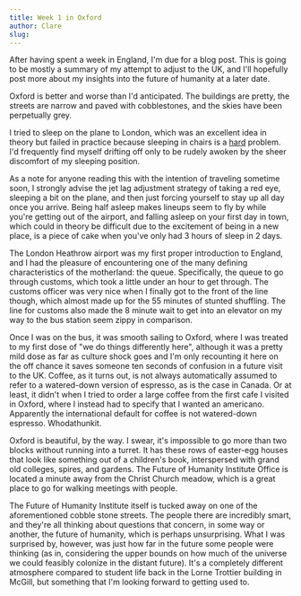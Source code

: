 ```yaml
---
title: Week 1 in Oxford
author: Clare
slug: 
---
```


After having spent a week in England, I'm due for a blog post. This is going to be mostly a summary of my attempt to adjust to the UK, and I'll hopefully post more about my insights into the future of humanity at a later date.

Oxford is better and worse than I'd anticipated. The buildings are pretty, the streets are narrow and paved with cobblestones, and the skies have been perpetually grey. 

I tried to sleep on the plane to London, which was an excellent idea in theory but failed in practice because sleeping in chairs is a <a href="https://en.wikipedia.org/wiki/NP-hardness">hard</a> problem. I'd frequently find myself drifting off only to be rudely awoken by the sheer discomfort of my sleeping position. 

As a note for anyone reading this with the intention of traveling sometime soon, I strongly advise the jet lag adjustment strategy of taking a red eye, sleeping a bit on the plane, and then just forcing yourself to stay up all day once you arrive. Being half asleep makes lineups seem to fly by while you're getting out of the airport, and falling asleep on your first day in town, which could in theory be difficult due to the excitement of being in a new place, is a piece of cake when you've only had 3 hours of sleep in 2 days.

The London Heathrow airport was my first proper introduction to England, and I had the pleasure of encountering one of the many defining characteristics of the motherland: the queue. Specifically, the queue to go through customs, which took a little under an hour to get through. The customs officer was very nice when I finally got to the front of the line though, which almost made up for the 55 minutes of stunted shuffling. The line for customs also made the 8 minute wait to get into an elevator on my way to the bus station seem zippy in comparison. 

Once I was on the bus, it was smooth sailing to Oxford, where I was treated to my first dose of "we do things differently here", although it was a pretty mild dose as far as culture shock goes and I'm only recounting it here on the off chance it saves someone ten seconds of confusion in a future visit to the UK. Coffee, as it turns out, is not always automatically assumed to refer to a watered-down version of espresso, as is the case in Canada. Or at least, it didn't when I tried to order a large coffee from the first cafe I visited in Oxford, where I instead had to specify that I wanted an americano. Apparently the international default for coffee is not watered-down espresso. Whodathunkit.

Oxford is beautiful, by the way. I swear, it's impossible to go more than two blocks without running into a turret. It has these rows of easter-egg houses that look like something out of a children's book, interspersed with grand old colleges, spires, and gardens. The Future of Humanity Institute Office is located a minute away from the Christ Church meadow, which is a great place to go for walking meetings with people.

The Future of Humanity Institute itself is tucked away on one of the aforementioned cobble stone streets. The people there are incredibly smart, and they're all thinking about questions that concern, in some way or another, the future of humanity, which is perhaps unsurprising. What I was surprised by, however, was just how far in the future some people were thinking (as in, considering the upper bounds on how much of the universe we could feasibly colonize in the distant future). It's a completely different atmosphere compared to student life back in the Lorne Trottier building in McGill, but something that I'm looking forward to getting used to.







